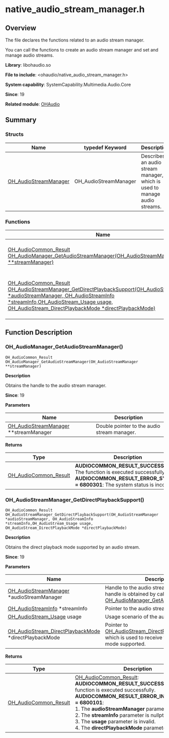 # native_audio_stream_manager.h

## Overview

The file declares the functions related to an audio stream manager.

You can call the functions to create an audio stream manager and set and manage audio streams.


**Library**: libohaudio.so

**File to include**: <ohaudio/native_audio_stream_manager.h>

**System capability**: SystemCapability.Multimedia.Audio.Core

**Since**: 19

**Related module**: [OHAudio](capi-ohaudio.md)

## Summary

### Structs

| Name| typedef Keyword| Description|
| -- | -- | -- |
| [OH_AudioStreamManager](capi-oh-audiostreammanager.md) | OH_AudioStreamManager | Describes an audio stream manager, which is used to manage audio streams.|

### Functions

| Name| Description|
| -- | -- |
| [OH_AudioCommon_Result OH_AudioManager_GetAudioStreamManager(OH_AudioStreamManager **streamManager)](#oh_audiomanager_getaudiostreammanager) | Obtains the handle to the audio stream manager.|
| [OH_AudioCommon_Result OH_AudioStreamManager_GetDirectPlaybackSupport(OH_AudioStreamManager *audioStreamManager, OH_AudioStreamInfo *streamInfo,OH_AudioStream_Usage usage, OH_AudioStream_DirectPlaybackMode *directPlaybackMode)](#oh_audiostreammanager_getdirectplaybacksupport) | Obtains the direct playback mode supported by an audio stream.|

## Function Description

### OH_AudioManager_GetAudioStreamManager()

```
OH_AudioCommon_Result OH_AudioManager_GetAudioStreamManager(OH_AudioStreamManager **streamManager)
```

**Description**

Obtains the handle to the audio stream manager.

**Since**: 19

**Parameters**

| Name| Description|
| -- | -- |
| [OH_AudioStreamManager](capi-oh-audiostreammanager.md) **streamManager | Double pointer to the audio stream manager.|

**Returns**

| Type| Description|
| -- | -- |
| [OH_AudioCommon_Result](capi-native-audio-common-h.md#oh_audiocommon_result) | **AUDIOCOMMON_RESULT_SUCCESS = 0**: The function is executed successfully.<br>**AUDIOCOMMON_RESULT_ERROR_SYSTEM = 6800301**: The system status is incorrect.|

### OH_AudioStreamManager_GetDirectPlaybackSupport()

```
OH_AudioCommon_Result OH_AudioStreamManager_GetDirectPlaybackSupport(OH_AudioStreamManager *audioStreamManager, OH_AudioStreamInfo *streamInfo,OH_AudioStream_Usage usage, OH_AudioStream_DirectPlaybackMode *directPlaybackMode)
```

**Description**

Obtains the direct playback mode supported by an audio stream.

**Since**: 19


**Parameters**

| Name| Description|
| -- | -- |
| [OH_AudioStreamManager](capi-oh-audiostreammanager.md) *audioStreamManager | Handle to the audio stream manager. The handle is obtained by calling [OH_AudioManager_GetAudioStreamManager](capi-native-audio-stream-manager-h.md#oh_audiomanager_getaudiostreammanager).|
| [OH_AudioStreamInfo](capi-oh-audiostreaminfo.md) *streamInfo | Pointer to the audio stream information.|
| [OH_AudioStream_Usage](capi-native-audiostream-base-h.md#oh_audiostream_usage) usage | Usage scenario of the audio stream.|
| [OH_AudioStream_DirectPlaybackMode](capi-native-audiostream-base-h.md#oh_audiostream_directplaybackmode) *directPlaybackMode | Pointer to [OH_AudioStream_DirectPlaybackMode](capi-native-audiostream-base-h.md#oh_audiostream_directplaybackmode), which is used to receive the direct playback mode supported.|

**Returns**

| Type| Description|
| -- | -- |
| [OH_AudioCommon_Result](capi-native-audio-common-h.md#oh_audiocommon_result) | [OH_AudioCommon_Result](capi-native-audio-common-h.md#oh_audiocommon_result):<br>**AUDIOCOMMON_RESULT_SUCCESS = 0**: The function is executed successfully.<br>**AUDIOCOMMON_RESULT_ERROR_INVALID_PARAM = 6800101**:<br>1. The **audioStreamManager** parameter is nullptr.<br>2. The **streamInfo** parameter is nullptr.<br>3. The **usage** parameter is invalid.<br>4. The **directPlaybackMode** parameter is nullptr. |


